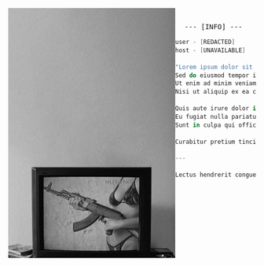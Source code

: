 <!-- HTML to align the image to the left -->
<img align="left" width="340" src="https://github.com/aafrus/aafrus/blob/main/-.png">
<pre>
  <div align="center"> --- [INFO] ---  
</pre>

```kotlin
user - [REDACTED]
host - [UNAVAILABLE]
 
"Lorem ipsum dolor sit amet, consectetur adipiscing elit,  
Sed do eiusmod tempor incididunt ut labore et dolore magna aliqua.  
Ut enim ad minim veniam, quis nostrud exercitation ullamco laboris  
Nisi ut aliquip ex ea commodo consequat."

Quis aute irure dolor in reprehenderit in voluptate velit esse cillum dolore  
Eu fugiat nulla pariatur. Excepteur sint occaecat cupidatat non proident,  
Sunt in culpa qui officia deserunt mollit anim id est laborum.

Curabitur pretium tincidunt lacus.

---

Lectus hendrerit congue. Donec vulputate odio vitae ligula auctor tristique.
